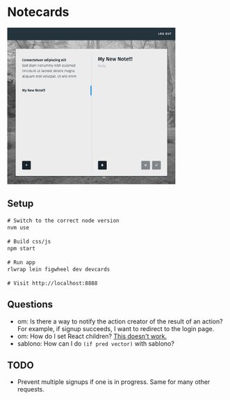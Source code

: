 Notecards
===
<img src="screenshot.png" height="360">

Setup
---
```
# Switch to the correct node version
nvm use

# Build css/js
npm start

# Run app
rlwrap lein figwheel dev devcards

# Visit http://localhost:8888
```

Questions
---
- om: Is there a way to notify the action creator of the result of an action? For example, if signup succeeds, I want to redirect to the login page.
- om: How do I set React children? [This doesn't work.](https://github.com/omcljs/om/issues/291)
- sablono: How can I do `(if pred vector)` with sablono?

TODO
---
- Prevent multiple signups if one is in progress. Same for many other requests.
